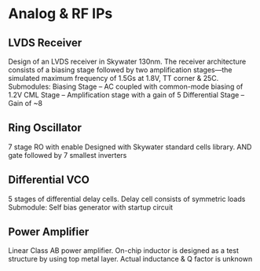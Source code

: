 # Analog & RF IPs 

## LVDS Receiver
Design of an LVDS receiver in Skywater 130nm. The receiver architecture consists of a biasing stage followed by two amplification stages—the simulated maximum frequency of 1.5Gs at 1.8V, TT corner & 25C.
Submodules:
Biasing Stage – AC coupled with common-mode biasing of 1.2V
CML Stage – Amplification stage with a gain of 5
Differential Stage – Gain of ~8

## Ring Oscillator
7 stage RO with enable
Designed with Skywater standard cells library. AND gate followed by 7 smallest inverters

## Differential VCO
5 stages of differential delay cells. Delay cell consists of symmetric loads
Submodule:
Self bias generator with startup circuit

## Power Amplifier
Linear Class AB power amplifier. On-chip inductor is designed as a test structure by using top metal layer. Actual inductance & Q factor is unknown
